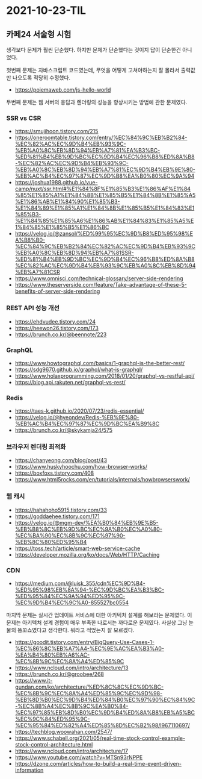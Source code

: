 # 2021-10-23-TIL

## 카페24 서술형 시험
생각보다 문제가 훨씬 단순했다. 하지만 문제가 단순했다는 것이지 답이 단순한건 아니었다.

첫번째 문제는 자바스크립트 코드였는데, 무엇을 어떻게 고쳐야하는지 잘 몰라서 출력값만 나오도록 적당히 수정했다.
- https://poiemaweb.com/js-hello-world

두번째 문제는 웹 서버의 응답과 렌더링의 성능을 향상시키는 방법에 관한 문제였다.

### SSR vs CSR
- https://smujihoon.tistory.com/215
- https://oneroomtable.tistory.com/entry/%EC%84%9C%EB%B2%84-%EC%82%AC%EC%9D%B4%EB%93%9C-%EB%A0%8C%EB%8D%94%EB%A7%81%EA%B3%BC-%ED%81%B4%EB%9D%BC%EC%9D%B4%EC%96%B8%ED%8A%B8-%EC%82%AC%EC%9D%B4%EB%93%9C-%EB%A0%8C%EB%8D%94%EB%A7%81%EC%9D%B4%EB%9E%80-%EB%AC%B4%EC%97%87%EC%9D%B8%EA%B0%80%EC%9A%94
- https://joshua1988.github.io/vue-camp/nuxt/ssr.html#%E1%84%8F%E1%85%B3%E1%86%AF%E1%84%85%E1%85%A1%E1%84%8B%E1%85%B5%E1%84%8B%E1%85%A5%E1%86%AB%E1%84%90%E1%85%B3-%E1%84%89%E1%85%A1%E1%84%8B%E1%85%B5%E1%84%83%E1%85%B3-%E1%84%85%E1%85%A6%E1%86%AB%E1%84%83%E1%85%A5%E1%84%85%E1%85%B5%E1%86%BC
- https://velog.io/@zansol/%ED%99%95%EC%9D%B8%ED%95%98%EA%B8%B0-%EC%84%9C%EB%B2%84%EC%82%AC%EC%9D%B4%EB%93%9C%EB%A0%8C%EB%8D%94%EB%A7%81SSR-%ED%81%B4%EB%9D%BC%EC%9D%B4%EC%96%B8%ED%8A%B8%EC%82%AC%EC%9D%B4%EB%93%9C%EB%A0%8C%EB%8D%94%EB%A7%81CSR
- https://www.omnisci.com/technical-glossary/server-side-rendering
- https://www.theserverside.com/feature/Take-advantage-of-these-5-benefits-of-server-side-rendering

### REST API 성능 개선
- https://ehdvudee.tistory.com/24
- https://heewon26.tistory.com/173
- https://brunch.co.kr/@beennote/223

### GraphQL
- https://www.howtographql.com/basics/1-graphql-is-the-better-rest/
- https://sdg9670.github.io/graphql/what-is-graphql/
- https://www.holaxprogramming.com/2018/01/20/graphql-vs-restful-api/
- https://blog.api.rakuten.net/graphql-vs-rest/

### Redis
- https://taes-k.github.io/2020/07/23/redis-essential/
- https://velog.io/@hyeondev/Redis-%EB%9E%80-%EB%AC%B4%EC%97%87%EC%9D%BC%EA%B9%8C
- https://brunch.co.kr/@skykamja24/575

### 브라우저 렌더링 최적화
- https://chanyeong.com/blog/post/43
- https://www.huskyhoochu.com/how-browser-works/
- https://boxfoxs.tistory.com/408
- https://www.html5rocks.com/en/tutorials/internals/howbrowserswork/

### 웹 캐시
- https://hahahoho5915.tistory.com/33
- https://goddaehee.tistory.com/171
- https://velog.io/@mgm-dev/%EA%B0%84%EB%9E%B5-%EB%B8%8C%EB%9D%BC%EC%9A%B0%EC%A0%80-%EC%BA%90%EC%8B%9C%EC%97%90-%EB%8C%80%ED%95%B4
- https://toss.tech/article/smart-web-service-cache
- https://developer.mozilla.org/ko/docs/Web/HTTP/Caching

### CDN
- https://medium.com/@luisk_355/cdn%EC%9D%B4-%ED%95%98%EB%8A%94-%EC%9D%BC%EA%B3%BC-%ED%95%84%EC%9A%94%ED%95%9C-%EC%9D%B4%EC%9C%A0-855527bc0554

마지막 문제는 실시간 업데이트 서비스에 대한 아키텍처 설계를 해보라는 문제였다. 이 문제는 아키텍처 설계 경험이 매우 부족한 나로서는 까다로운 문제였다. 사실상 그냥 눈물의 똥꼬쇼였다고 생각한다. 뭐라고 적었는지 잘 모르겠다.

- https://goodit.tistory.com/entry/BigQuery-Use-Cases-1-%EC%86%8C%EB%A7%A4-%EC%9E%AC%EA%B3%A0-%EA%B4%80%EB%A6%AC-%EC%8B%9C%EC%8A%A4%ED%85%9C
- https://www.ncloud.com/intro/architecture/13
- https://brunch.co.kr/@groobee/268
- https://www.it-gundan.com/ko/architecture/%ED%8C%8C%EC%9D%BC-%EC%8B%9C%EC%8A%A4%ED%85%9C%EC%9D%98-%EB%8D%B0%EC%9D%B4%ED%84%B0%EC%97%90%EC%84%9C-%EC%8B%A4%EC%8B%9C%EA%B0%84-%EC%97%85%EB%8D%B0%EC%9D%B4%ED%8A%B8%EB%A5%BC%EC%9C%84%ED%95%9C-%EC%95%84%ED%82%A4%ED%85%8D%EC%B2%98/l967110697/
- https://techblog.woowahan.com/2547/
- https://www.schabell.org/2021/05/real-time-stock-control-example-stock-control-architecture.html
- https://www.ncloud.com/intro/architecture/17
- https://www.youtube.com/watch?v=MTSn93rNPPE
- https://dzone.com/articles/how-to-build-a-real-time-event-driven-information